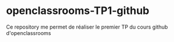 # openclassrooms-TP1-github
Ce repository me permet de réaliser le premier TP du cours github d'openclassrooms
